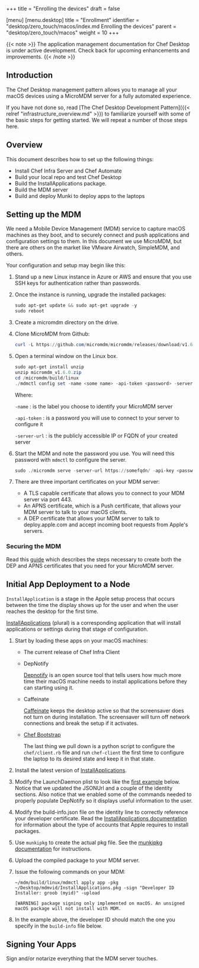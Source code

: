 +++
title = "Enrolling the devices"
draft = false

[menu]
  [menu.desktop]
    title = "Enrollment"
    identifier = "desktop/zero_touch/macos/index.md Enrolling the devices"
    parent = "desktop/zero_touch/macos"
    weight = 10
+++


{{< note >}}
The application management documentation for Chef Desktop is under active development.
Check back for upcoming enhancements and improvements.
{{< /note >}}

## Introduction

The Chef Desktop management pattern allows you to manage all your macOS devices using a MicroMDM server for a fully automated experience.

If you have not done so, read [The Chef Desktop Development Pattern]({{< relref "infrastructure_overview.md" >}}) to familiarize yourself with some of the basic steps for getting started. We will repeat a number of those steps here.

## Overview

This document describes how to set up the following things:

- Install Chef Infra Server and Chef Automate
- Build your local repo and test Chef Desktop
- Build the InstallApplications package.
- Build the MDM server
- Build and deploy Munki to deploy apps to the laptops

## Setting up the MDM

We need a Mobile Device Management (MDM) service to capture macOS machines as they boot, and to securely connect and push applications and configuration settings to them. In this document we use MicroMDM, but there are others on the market like VMware Airwatch, SimpleMDM, and others.

Your configuration and setup may begin like this:

1. Stand up a new Linux instance in Azure or AWS and ensure that you use SSH keys
   for authentication rather than passwords.

1. Once the instance is running, upgrade the installed packages:

   ```powershell
   sudo apt-get update && sudo apt-get upgrade -y
   sudo reboot
   ```

1. Create a micromdm directory on the drive.

1. Clone MicroMDM from Github:

   ```powershell
   curl -L https://github.com/micromdm/micromdm/releases/download/v1.6.0/micromdm_v1.6.0.zip
   ```

1. Open a terminal window on the Linux box.

   ```powershell
   sudo apt-get install unzip
   unzip micromdm_v1.6.0.zip
   cd /micromdm/build/linux
   ./mdmctl config set -name <some name> -api-token <password> -server-url https://somefqdn
   ```

   Where:

   `-name`
   : is the label you choose to identify your MicroMDM server

   `-api-token`
   : is a password you will use to connect to your server to configure it

   `-server-url`
   : is the publicly accessible IP or FQDN of your created server

1. Start the MDM and note the password you use. You will need this password with `mdmctl` to configure the server.

   ```powershell
   sudo ./micromdm serve -server-url https://somefqdn/ -api-key <password>
   ```

1. There are three important certificates on your MDM server:

   - A TLS capable certificate that allows you to connect to your MDM server via port 443.
   - An APNS certificate, which is a Push certificate, that allows your MDM server to talk to your macOS clients.
   - A DEP certificate that allows your MDM server to talk to deploy.apple.com
     and accept incoming boot requests from Apple's servers.

### Securing the MDM

Read this [guide](https://github.com/micromdm/micromdm/blob/main/docs/user-guide/quickstart.md) which describes the steps necessary to create both the DEP and APNS certificates
that you need for your MicroMDM server.

## Initial App Deployment to a Node

`InstallApplication` is a stage in the Apple setup process that occurs between the time the display shows up for the user and when the user reaches the desktop for the first time.

[InstallApplications](https://github.com/macadmins/installapplications) (plural) is a corresponding application that will install applications or settings during that stage of configuration.

1. Start by loading these apps on your macOS machines:

   - The current release of Chef Infra Client
   - DepNotify

     [Depnotify](https://gitlab.com/Mactroll/DEPNotify) is an open source tool that tells users how much more time their macOS machine needs to install applications before they can starting using it.

   - Caffeinate

     [Caffeinate](https://ss64.com/osx/caffeinate.html) keeps the desktop active so that the screensaver does not turn on during installation. The screensaver will turn off network connections and break the setup if it activates.

   - [Chef Bootstrap](/install_bootstrap/)

     The last thing we pull down is a python script to configure the `chef/client.rb` file and run `chef-client` the first time to configure the laptop to its desired state and keep it in that state.

1. Install the latest version of [InstallApplications](https://github.com/macadmins/installapplications).

1. Modify the LaunchDaemon plist to look like the [first example](#example-munki-catalog) below. Notice that we updated the JSONUrl and a couple of the identity sections. Also notice that we enabled some of the commands needed to properly populate DepNotify so it displays useful information to the user.

1. Modify the build-info.json file on the identity line to correctly reference your developer certificate. Read the [InstallApplications documentation](https://github.com/erikng/installapplications/wiki/Packaging) for information about the type of accounts that Apple requires to install packages.

1. Use `munkipkg` to create the actual pkg file. See the [munkipkg documentation](https://github.com/munki/munki-pkg) for instructions.

1. Upload the compiled package to your MDM server.

1. Issue the following commands on your MDM:

   ```shell
   ~/mdm/build/linux/mdmctl apply app -pkg ~/Desktop/mdmvid/InstallApplications.pkg -sign "Developer ID Installer: groob (myid)" -upload

   [WARNING] package signing only implemented on macOS. An unsigned macOS package will not install with MDM.
   ```

1. In the example above, the developer ID should match the one you specify in the `build-info` file below.

## Signing Your Apps

Sign and/or notarize everything that the MDM server touches.
